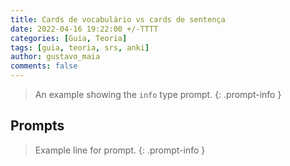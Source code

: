 ```yaml
---
title: Cards de vocabulário vs cards de sentença
date: 2022-04-16 19:22:00 +/-TTTT
categories: [Guia, Teoria]
tags: [guia, teoria, srs, anki]
author: gustavo_maia
comments: false
---
```


> An example showing the `info` type prompt.
{: .prompt-info }

## Prompts

> Example line for prompt.
{: .prompt-info }
